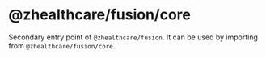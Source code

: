 # @zhealthcare/fusion/core

Secondary entry point of `@zhealthcare/fusion`. It can be used by importing from `@zhealthcare/fusion/core`.
